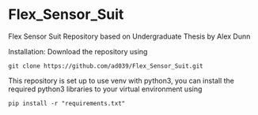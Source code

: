 # Flex_Sensor_Suit
Flex Sensor Suit Repository based on Undergraduate Thesis by Alex Dunn

Installation:
Download the repository using 
```
git clone https://github.com/ad039/Flex_Sensor_Suit.git
```

This repository is set up to use venv with python3, you can install the required python3 libraries to your virtual environment using
```
pip install -r "requirements.txt"
```

